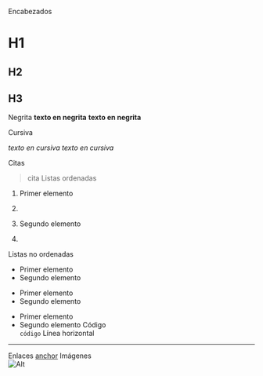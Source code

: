 
Encabezados	
# H1
## H2
## H3 

Negrita	
**texto en negrita**
__texto en negrita__


Cursiva	

*texto en cursiva*
_texto en cursiva_


Citas	
> cita
Listas ordenadas
>
> 
1. Primer elemento

2. 
1. Segundo elemento

2. 
Listas no ordenadas


* Primer elemento
* Segundo elemento
 
+ Primer elemento
+ Segundo elemento
 
- Primer elemento
- Segundo elemento
Código	
`código`
Línea horizontal	
---
Enlaces	
[anchor](https://enlace.tld "título")
Imágenes	
![Alt](/ruta/imagen.png)
